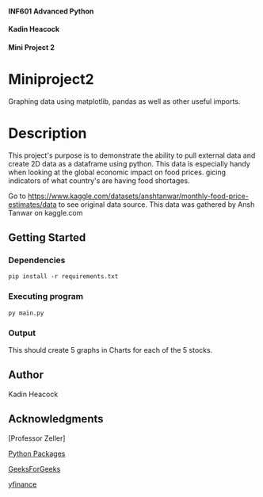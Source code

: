 #### INF601 Advanced Python
#### Kadin Heacock
#### Mini Project 2

# Miniproject2

Graphing data using matplotlib, pandas as well as other useful imports.

# Description

This project's purpose is to demonstrate the ability to pull external data and create 2D data as a dataframe using python.
This data is especially handy when looking at the global economic impact on food prices. gicing indicators of what country's are having food shortages.

Go to https://www.kaggle.com/datasets/anshtanwar/monthly-food-price-estimates/data to see original data source. This data was gathered by Ansh Tanwar on kaggle.com

## Getting Started

### Dependencies

```
pip install -r requirements.txt
```

### Executing program

```
py main.py
```

### Output 

This should create 5 graphs in Charts for each of the 5 stocks.


## Author

Kadin Heacock

## Acknowledgments

[Professor Zeller]

[Python Packages](https://packaging.python.org/en/latest/tutorials/installing-packages/)

[GeeksForGeeks](https://www.geeksforgeeks.org/how-to-use-yfinance-api-with-python/)

[yfinance](https://pypi.org/project/yfinance/)
